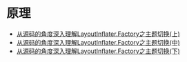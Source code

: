 # 原理

* [从源码的角度深入理解LayoutInflater.Factory之主题切换(上)](http://blog.csdn.net/llew2011/article/details/51252401)
* [从源码的角度深入理解LayoutInflater.Factory之主题切换(中)](http://blog.csdn.net/llew2011/article/details/51287391)
* [从源码的角度深入理解LayoutInflater.Factory之主题切换(下)](http://blog.csdn.net/llew2011/article/details/51287396)

